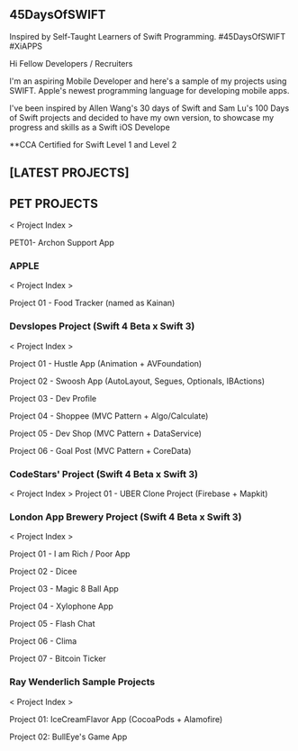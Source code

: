 ## 45DaysOfSWIFT
Inspired by Self-Taught Learners of Swift Programming. #45DaysOfSWIFT #XiAPPS

Hi Fellow Developers / Recruiters

I'm an aspiring Mobile Developer and here's a sample of my projects using SWIFT.
Apple's newest programming language for developing mobile apps.

I've been inspired by Allen Wang's 30 days of Swift and Sam Lu's 100 Days of Swift projects and decided to have my own version, to showcase my progress and skills as a Swift iOS Develope

**CCA Certified for Swift Level 1 and Level 2

## [LATEST PROJECTS]

## PET PROJECTS
< Project Index >

PET01- Archon Support App

### APPLE
< Project Index >

Project 01 - Food Tracker (named as Kainan)

### Devslopes Project (Swift 4 Beta x Swift 3)
< Project Index >

Project 01 - Hustle App (Animation + AVFoundation)

Project 02 - Swoosh App (AutoLayout, Segues, Optionals, IBActions)

Project 03 - Dev Profile

Project 04 - Shoppee (MVC Pattern + Algo/Calculate)

Project 05 - Dev Shop (MVC Pattern + DataService)

Project 06 - Goal Post (MVC Pattern + CoreData)


### CodeStars' Project (Swift 4 Beta x Swift 3)
< Project Index >
Project 01 -  UBER Clone Project (Firebase + Mapkit)


### London App Brewery Project (Swift 4 Beta x Swift 3)
< Project Index >

Project 01 - I am Rich / Poor App

Project 02 - Dicee

Project 03 - Magic 8 Ball App

Project 04 - Xylophone App

Project 05 - Flash Chat

Project 06 - Clima

Project 07 - Bitcoin Ticker


### Ray Wenderlich Sample Projects
< Project Index >

Project 01: IceCreamFlavor App (CocoaPods + Alamofire)

Project 02: BullEye's Game App


